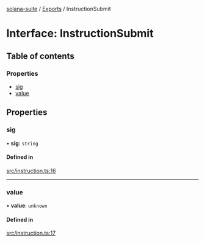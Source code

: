 [solana-suite](../README.md) / [Exports](../modules.md) / InstructionSubmit

# Interface: InstructionSubmit

## Table of contents

### Properties

- [sig](InstructionSubmit.md#sig)
- [value](InstructionSubmit.md#value)

## Properties

### sig

• **sig**: `string`

#### Defined in

[src/instruction.ts:16](https://github.com/fukaoi/solana-suite/blob/d1cae4f/src/instruction.ts#L16)

___

### value

• **value**: `unknown`

#### Defined in

[src/instruction.ts:17](https://github.com/fukaoi/solana-suite/blob/d1cae4f/src/instruction.ts#L17)
